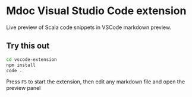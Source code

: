 # Mdoc Visual Studio Code extension

Live preview of Scala code snippets in VSCode markdown preview.

## Try this out

```sh
cd vscode-extension
npm install
code .
```

Press `F5` to start the extension, then edit any markdown file and open the preview panel

